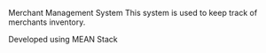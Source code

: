 Merchant Management System
This system is used to keep track of merchants inventory.

Developed using MEAN Stack
